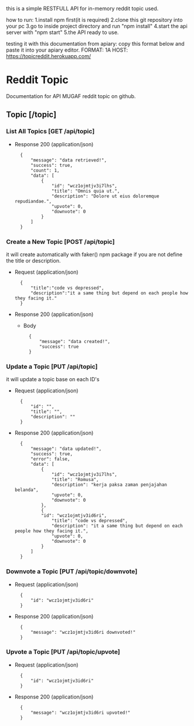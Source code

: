 this is a simple RESTFULL API for in-memory reddit topic used.

how to run:
1.install npm first(it is required)
2.clone this git repository into your pc
3.go to inside project directory and run "npm install"
4.start the api server with "npm start"
5.the API ready to use.

testing it with this documentation from apiary:
copy this format below and paste it into your apiary editor.
FORMAT: 1A
HOST: https://topicreddit.herokuapp.com/

# Reddit Topic

Documentation for API MUGAF reddit topic on github.

## Topic [/topic]

### List All Topics [GET /api/topic]

+ Response 200 (application/json)

        {
            "message": "data retrieved!",
            "success": true,
            "count": 1,
            "data": [
                {
                    "id": "wcz1ojmtjv3i7lhs",
                    "title": "Omnis quia ut.",
                    "description": "Dolore ut eius doloremque repudiandae.",
                    "upvote": 0,
                    "downvote": 0
                }
            ]
        }

### Create a New Topic [POST /api/topic]

it will create automatically with faker() npm package if you are not define 
the title or description. 

+ Request (application/json)

        {
            "title":"code vs depressed",
            "description":"it a same thing but depend on each people how they facing it."
        }

+ Response 200 (application/json)


    + Body

            {
                "message": "data created!",
                "success": true
            }

### Update a Topic [PUT /api/topic]

it will update a topic base on each ID's

+ Request (application/json)

        {
            "id": "",
            "title": "",
            "description": ""
        }
        
+ Response 200 (application/json)

        {
            "message": "data updated!",
            "success": true,
            "error": false,
            "data": [
                {
                    "id": "wcz1ojmtjv3i7lhs",
                    "title": "Romusa",
                    "description": "kerja paksa zaman penjajahan belanda",
                    "upvote": 0,
                    "downvote": 0
                },
                {
                "id": "wcz1ojmtjv3id6ri",
                    "title": "code vs depressed",
                    "description": "it a same thing but depend on each people how they facing it.",
                    "upvote": 0,
                    "downvote": 0
                }
            ]
        }

### Downvote a Topic [PUT /api/topic/downvote]

+ Request (application/json)

        {
            "id": "wcz1ojmtjv3id6ri"
        }

+ Response 200 (application/json)

        {
            "message": "wcz1ojmtjv3id6ri downvoted!"
        }
        
### Upvote a Topic [PUT /api/topic/upvote]

+ Request (application/json)

        {
            "id": "wcz1ojmtjv3id6ri"
        }

+ Response 200 (application/json)

        {
            "message": "wcz1ojmtjv3id6ri upvoted!"
        }